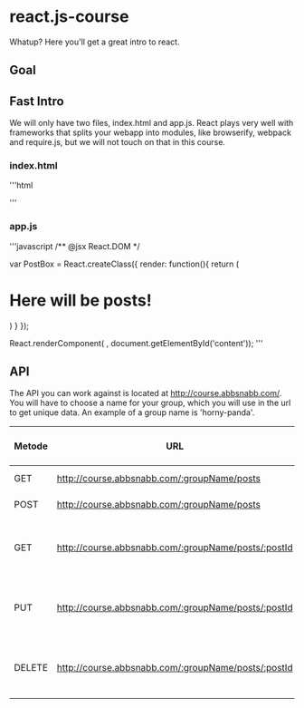# react.js-course

Whatup? Here you'll get a great intro to react.

## Goal



## Fast Intro

We will only have two files, index.html and app.js. React plays very well with frameworks that splits your webapp into modules, like browserify, webpack and require.js, but we will not touch on that in this course.

### index.html

'''html
<!DOCTYPE html>
<html>
<head>
    <meta charset="utf-8">
    <title>Kontakter</title>
    <script src="http://fb.me/react-0.11.1.js"></script>
    <script src="http://fb.me/JSXTransformer-0.11.1.js"></script>
    <script src="http://code.jquery.com/jquery-1.10.0.min.js"></script>
    <script src="app.js" type="text/jsx"></script>
</head>
<body>
<div id="content"></div>
</body>
</html>
'''

### app.js


'''javascript
/** @jsx React.DOM */

var PostBox = React.createClass({
    render: function(){
        return (
            <div id="postContainer">
                <h1>Here will be posts!</h1>
            </div>
            )
    }
});

React.renderComponent( <PostBox />, document.getElementById('content'));
'''



## API

The API you can work against is located at http://course.abbsnabb.com/. 
You will have to choose a name for your group, which you will use in the url to get unique data. An example of a group name is 'horny-panda'.


|Metode| URL                                                    | What does it do?                          | Content-Type     |
|------| -------------------------------------------------------|-------------------------------------------| -----------------|
|GET   | http://course.abbsnabb.com/:groupName/posts            | Lists all posts                           | application/json |
|POST  | http://course.abbsnabb.com/:groupName/posts            | Creates a post.                           | application/json |
|GET   | http://course.abbsnabb.com/:groupName/posts/:postId    | Fetches the post with the given postId    | application/json |
|PUT   | http://course.abbsnabb.com/:groupName/posts/:postId    | Updates the post with the given postId    | application/json |
|DELETE| http://course.abbsnabb.com/:groupName/posts/:postId    | Deletes the post with the given postId    | application/json |
